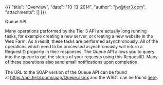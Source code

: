 {{{
  "title": "Overview",
  "date": "10-13-2014",
  "author": "jw@tier3.com",
  "attachments": []
}}}

Queue API
<p>Many operations performed by the Tier 3 API are actually long running tasks, for example creating a new server, or creating a new website in the Web Farm. As a result, these tasks are performed asynchronously. All of the operations which need to be processed
  asynchronously will return a RequestID property in their responses. The Queue API allows you to query into the queue to get the status of your requests using this RequestID. Many of these operations also send email notifications upon completion.
  <br
  />
  <br />The URL to the SOAP version of the Queue API can be found at&nbsp;<a href="https://api.tier3.com/soap/Queue.asmx" target="_blank">https://api.tier3.com/soap/Queue.asmx</a>&nbsp;and the WSDL can be found&nbsp;<a href="https://api.tier3.com/soap/Queue.asmx?wsdl"
  target="_blank">here</a>.</p>